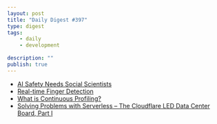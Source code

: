 ```yaml
---
layout: post
title: "Daily Digest #397"
type: digest
tags: 
    - daily
    - development
    
description: ""
publish: true
---
```


- [AI Safety Needs Social Scientists](https://distill.pub/2019/safety-needs-social-scientists/)
- [Real-time Finger Detection](https://becominghuman.ai/real-time-finger-detection-1e18fea0d1d4?source=rss----5e5bef33608a---4&gi=24268a0d3dab)
- [What is Continuous Profiling?](https://www.opsian.com/blog/what-is-continuous-profiling/)
- [Solving Problems with Serverless – The Cloudflare LED Data Center Board, Part I](https://blog.cloudflare.com/solving-problems-with-serverless-the-cloudflare-led-data-center-board-part-i/)

